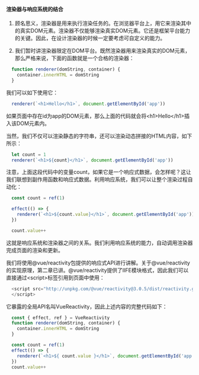 #### 渲染器与响应系统的结合

1. 顾名思义，渲染器是用来执行渲染任务的。在浏览器平台上，用它来渲染其中的真实DOM元素。渲染器不仅能够渲染真实DOM元素。它还是框架平台能力的关键。因此，在设计渲染器的时候一定要考虑可自定义的能力。

2. 我们暂时讲渲染器限定在DOM平台。既然渲染器用来渲染真实的DOM元素，那么严格来说，下面的函数就是一个合格的渲染器：
  
```javascript
  function renderer(domString, container) {
    container.innerHTML = domString
  }
```
<!-- slide -->
我们可以如下使用它：

```javascript
  renderer(`<h1>Hello</h1>`, document.getElementById('app'))
```

如果页面中存在id为app的DOM元素，那么上面的代码就会将\<h1>Hello\</h1>插入该DOM元素内。

当然，我们不仅可以渲染静态的字符串，还可以渲染动态拼接的HTML内容，如下所示：

```javascript
  let count = 1
  renderer(`<h1>${count}</h1>`, document.getElementById('app'))
```

注意，上面这段代码中的变量count，如果它是一个响应式数据，会怎样呢？这让我们联想到副作用函数和响应式数据。利用响应系统，我们可以让整个渲染过程自动化：

```javascript
  const count = ref(1)

  effect(() => {
    renderer(`<h1>${count.value}</h1>`, document.getElementById('app'))
  })

  count.value++
```

这就是响应系统和渲染器之间的关系。我们利用响应系统的能力，自动调用渲染器完成页面的渲染和更新。
<!-- slide -->
我们将使用@vue/reactivity包提供的响应式API进行讲解。关于@vue/reactivity的实现原理，第二章已讲。@vue/reactivity提供了IIFE模块格式，因此我们可以直接通过\<script>标签引用到页面中使用：

```javascript
  <script src="http://unpkg.com/@vue/reactivity@3.0.5/dist/reactivity.global.js">
  </script>
```

它暴露的全局API名叫VueReactivity，因此上述内容的完整代码如下：

```javascript
  const { effect, ref } = VueReactivity
  function renderer(domString, container) {
    container.innerHTML = domString
  }

  const count = ref(1)
  effect(() => {
    renderer(`<h1>${ count.value }</h1>`, document.getElementById('app'))
  })
  count.value++
```
